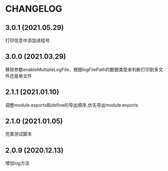 # CHANGELOG

## 3.0.1 (2021.05.29)

打印信息中添加进程号

## 3.0.0 (2021.03.29)

移除参数enableMultipleLogFile，根据logFilePath的数据类型来判断打印到多文件还是单文件

## 2.1.1 (2021.01.10)

调整module.exports和define的导出顺序,优先导出module.exports

## 2.1.0 (2021.01.05)

完善测试脚本

## 2.0.9 (2020.12.13)

增加log方法
